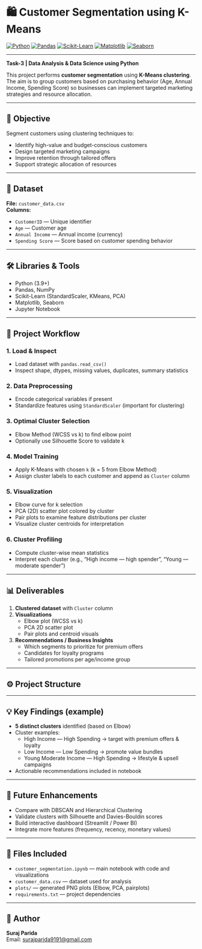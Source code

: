 # 🛍️ Customer Segmentation using K-Means

[![Python](https://img.shields.io/badge/Python-3.9-blue)](https://www.python.org/)
[![Pandas](https://img.shields.io/badge/Pandas-Data%20Analysis-yellow)](https://pandas.pydata.org/)
[![Scikit-Learn](https://img.shields.io/badge/Scikit--Learn-ML%20Library-orange)](https://scikit-learn.org/)
[![Matplotlib](https://img.shields.io/badge/Matplotlib-Visualization-red)](https://matplotlib.org/)
[![Seaborn](https://img.shields.io/badge/Seaborn-Statistical%20Plots-green)](https://seaborn.pydata.org/)

---

**Task-3 | Data Analysis & Data Science using Python**

This project performs **customer segmentation** using **K-Means clustering**. The aim is to group customers based on purchasing behavior (Age, Annual Income, Spending Score) so businesses can implement targeted marketing strategies and resource allocation.

---

## 🎯 Objective
Segment customers using clustering techniques to:
- Identify high-value and budget-conscious customers
- Design targeted marketing campaigns
- Improve retention through tailored offers
- Support strategic allocation of resources

---

## 📂 Dataset
**File:** `customer_data.csv`  
**Columns:**
- `CustomerID` — Unique identifier
- `Age` — Customer age
- `Annual Income` — Annual income (currency)
- `Spending Score` — Score based on customer spending behavior

---

## 🛠️ Libraries & Tools
- Python (3.9+)
- Pandas, NumPy
- Scikit-Learn (StandardScaler, KMeans, PCA)
- Matplotlib, Seaborn
- Jupyter Notebook

---

## 🧩 Project Workflow

### 1. Load & Inspect
- Load dataset with `pandas.read_csv()`
- Inspect shape, dtypes, missing values, duplicates, summary statistics

### 2. Data Preprocessing
- Encode categorical variables if present
- Standardize features using `StandardScaler` (important for clustering)

### 3. Optimal Cluster Selection
- Elbow Method (WCSS vs k) to find elbow point
- Optionally use Silhouette Score to validate k

### 4. Model Training
- Apply K-Means with chosen `k` (k = 5 from Elbow Method)
- Assign cluster labels to each customer and append as `Cluster` column

### 5. Visualization
- Elbow curve for k selection
- PCA (2D) scatter plot colored by cluster
- Pair plots to examine feature distributions per cluster
- Visualize cluster centroids for interpretation

### 6. Cluster Profiling
- Compute cluster-wise mean statistics
- Interpret each cluster (e.g., “High income — high spender”, “Young — moderate spender”)

---

## 📊 Deliverables
1. **Clustered dataset** with `Cluster` column  
2. **Visualizations**
   - Elbow plot (WCSS vs k)
   - PCA 2D scatter plot
   - Pair plots and centroid visuals
3. **Recommendations / Business Insights**
   - Which segments to prioritize for premium offers
   - Candidates for loyalty programs
   - Tailored promotions per age/income group

---

## ⚙️ Project Structure




---

## 💡 Key Findings (example)
- **5 distinct clusters** identified (based on Elbow)
- Cluster examples:
  - High Income — High Spending → target with premium offers & loyalty
  - Low Income — Low Spending → promote value bundles
  - Young Moderate Income — High Spending → lifestyle & upsell campaigns
- Actionable recommendations included in notebook

---

## 🚀 Future Enhancements
- Compare with DBSCAN and Hierarchical Clustering
- Validate clusters with Silhouette and Davies-Bouldin scores
- Build interactive dashboard (Streamlit / Power BI)
- Integrate more features (frequency, recency, monetary values)

---

## 📁 Files Included
- `customer_segmentation.ipynb` — main notebook with code and visualizations  
- `customer_data.csv` — dataset used for analysis  
- `plots/` — generated PNG plots (Elbow, PCA, pairplots)  
- `requirements.txt` — project dependencies

---

## 👤 Author
**Suraj Parida**  
Email: surajparida9191@gmail.com
